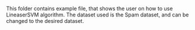 This folder contains example file, that shows the user on how to use LineaserSVM algorithm. The dataset used is the Spam dataset, and can be changed to the desired dataset.

